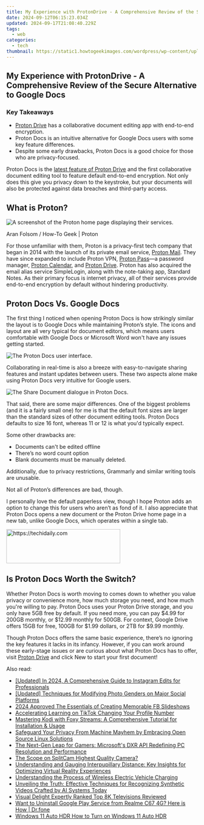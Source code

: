 ```yaml
---
title: My Experience with ProtonDrive - A Comprehensive Review of the Secure Alternative to Google Docs
date: 2024-09-12T06:15:23.034Z
updated: 2024-09-17T21:08:40.229Z
tags:
  - web
categories:
  - tech
thumbnail: https://static1.howtogeekimages.com/wordpress/wp-content/uploads/2024/07/a-google-document-and-the-proton-drive-logo-with-the-google-docs-logo-behind.jpg
---
```


## My Experience with ProtonDrive - A Comprehensive Review of the Secure Alternative to Google Docs

### Key Takeaways

* [Proton Drive](https://www.anrdoezrs.net/links/3607085/type/dlg/sid/UUhtgUeUpU2003906/https://proton.me/drive) has a collaborative document editing app with end-to-end encryption.
* Proton Docs is an intuitive alternative for Google Docs users with some key feature differences.
* Despite some early drawbacks, Proton Docs is a good choice for those who are privacy-focused.

 Proton Docs is the [latest feature of Proton Drive](https://win-answers.techidaily.com/fix-iphone-unrecognized-by-itunes-on-windows-11-solutions-and-tips/) and the first collaborative document editing tool to feature default end-to-end encryption. Not only does this give you privacy down to the keystroke, but your documents will also be protected against data breaches and third-party access.

##  What is Proton?

![A screenshot of the Proton home page displaying their services.](https://static1.howtogeekimages.com/wordpress/wp-content/uploads/2024/07/screenshot-2024-07-07-135433.png) 

Aran Folsom / How-To Geek | Proton

 For those unfamiliar with them, Proton is a privacy-first tech company that began in 2014 with the launch of its private email service, [Proton Mail](https://www.anrdoezrs.net/links/3607085/type/dlg/sid/UUhtgUeUpU2003906/https://proton.me/mail). They have since expanded to include Proton VPN, [Proton Pass](https://www.anrdoezrs.net/links/3607085/type/dlg/sid/UUhtgUeUpU2003906/https://proton.me/pass)—a password manager, [Proton Calendar](https://www.anrdoezrs.net/links/3607085/type/dlg/sid/UUhtgUeUpU2003906/https://proton.me/calendar), and [Proton Drive](https://www.anrdoezrs.net/links/3607085/type/dlg/sid/UUhtgUeUpU2003906/https://proton.me/drive). Proton has also acquired the email alias service SimpleLogin, along with the note-taking app, Standard Notes. As their primary focus is internet privacy, all of their services provide end-to-end encryption by default without hindering productivity.

##  Proton Docs Vs. Google Docs

 The first thing I noticed when opening Proton Docs is how strikingly similar the layout is to Google Docs while maintaining Proton’s style. The icons and layout are all very typical for document editors, which means users comfortable with Google Docs or Microsoft Word won't have any issues getting started.

![The Proton Docs user interface.](https://static1.howtogeekimages.com/wordpress/wp-content/uploads/2024/07/docs.png) 

 Collaborating in real-time is also a breeze with easy-to-navigate sharing features and instant updates between users. These two aspects alone make using Proton Docs very intuitive for Google users.

![The Share Document dialogue in Proton Docs.](https://static1.howtogeekimages.com/wordpress/wp-content/uploads/2024/07/share-document.png) 

 That said, there are some major differences. One of the biggest problems (and it is a fairly small one) for me is that the default font sizes are larger than the standard sizes of other document editing tools. Proton Docs defaults to size 16 font, whereas 11 or 12 is what you'd typically expect.

 Some other drawbacks are:

* Documents can't be edited offline
* There’s no word count option
* Blank documents must be manually deleted.

 Additionally, due to privacy restrictions, Grammarly and similar writing tools are unusable.

 Not all of Proton’s differences are bad, though.

 I personally love the default paperless view, though I hope Proton adds an option to change this for users who aren’t as fond of it. I also appreciate that Proton Docs opens a new document or the Proton Drive home page in a new tab, unlike Google Docs, which operates within a single tab.

<!-- affiliate ads begin -->
<a href="https://laganoo.pxf.io/c/5597632/1484910/16446" target="_top" id="1484910">
  <img src="//a.impactradius-go.com/display-ad/16446-1484910" border="0" alt="https://techidaily.com" width="300" height="90"/>
</a>
<img height="0" width="0" src="https://laganoo.pxf.io/i/5597632/1484910/16446" style="position:absolute;visibility:hidden;" border="0" />
<!-- affiliate ads end -->

##  Is Proton Docs Worth the Switch?

 Whether Proton Docs is worth moving to comes down to whether you value privacy or convenience more, how much storage you need, and how much you're willing to pay. Proton Docs uses your Proton Drive storage, and you only have 5GB free by default. If you need more, you can pay $4.99 for 200GB monthly, or $12.99 monthly for 500GB. For context, Google Drive offers 15GB for free, 100GB for $1.99 dollars, or 2TB for $9.99 monthly.

 Though Proton Docs offers the same basic experience, there’s no ignoring the key features it lacks in its infancy. However, if you can work around these early-stage issues or are curious about what Proton Docs has to offer, visit [Proton Drive](https://www.anrdoezrs.net/links/3607085/type/dlg/sid/UUhtgUeUpU2003906/https://proton.me/drive) and click New to start your first document!

<ins class="adsbygoogle"
     style="display:block"
     data-ad-format="autorelaxed"
     data-ad-client="ca-pub-7571918770474297"
     data-ad-slot="1223367746"></ins>

<ins class="adsbygoogle"
     style="display:block"
     data-ad-client="ca-pub-7571918770474297"
     data-ad-slot="8358498916"
     data-ad-format="auto"
     data-full-width-responsive="true"></ins>

<span class="atpl-alsoreadstyle">Also read:</span>
<div><ul>
<li><a href="https://instagram-videos.techidaily.com/updated-in-2024-a-comprehensive-guide-to-instagram-edits-for-professionals/"><u>[Updated] In 2024, A Comprehensive Guide to Instagram Edits for Professionals</u></a></li>
<li><a href="https://instagram-video-recordings.techidaily.com/updated-techniques-for-modifying-photo-genders-on-major-social-platforms/"><u>[Updated] Techniques for Modifying Photo Genders on Major Social Platforms</u></a></li>
<li><a href="https://facebook-clips.techidaily.com/2024-approved-the-essentials-of-creating-memorable-fb-slideshows/"><u>2024 Approved The Essentials of Creating Memorable FB Slideshows</u></a></li>
<li><a href="https://extra-information.techidaily.com/accelerating-learning-on-tiktok-changing-your-profile-number/"><u>Accelerating Learning on TikTok Changing Your Profile Number</u></a></li>
<li><a href="https://some-knowledge.techidaily.com/mastering-kodi-with-foxy-streams-a-comprehensive-tutorial-for-installation-and-usage/"><u>Mastering Kodi with Foxy Streams: A Comprehensive Tutorial for Installation & Usage</u></a></li>
<li><a href="https://some-skills.techidaily.com/safeguard-your-privacy-from-machine-mayhem-by-embracing-open-source-linux-solutions/"><u>Safeguard Your Privacy From Machine Mayhem by Embracing Open Source Linux Solutions</u></a></li>
<li><a href="https://some-skills.techidaily.com/the-next-gen-leap-for-gamers-microsofts-dxr-api-redefining-pc-resolution-and-performance/"><u>The Next-Gen Leap for Gamers: Microsoft's DXR API Redefining PC Resolution and Performance</u></a></li>
<li><a href="https://on-screen-recording.techidaily.com/the-scope-on-splitcam-highest-quality-camera/"><u>The Scope on SplitCam Highest Quality Camera?</u></a></li>
<li><a href="https://some-skills.techidaily.com/understanding-and-gauging-interpupillary-distance-key-insights-for-optimizing-virtual-reality-experiences/"><u>Understanding and Gauging Interpupillary Distance: Key Insights for Optimizing Virtual Reality Experiences</u></a></li>
<li><a href="https://some-skills.techidaily.com/understanding-the-process-of-wireless-electric-vehicle-charging/"><u>Understanding the Process of Wireless Electric Vehicle Charging</u></a></li>
<li><a href="https://some-skills.techidaily.com/unveiling-the-truth-effective-techniques-for-recognizing-synthetic-videos-crafted-by-ai-systems-today/"><u>Unveiling the Truth: Effective Techniques for Recognizing Synthetic Videos Crafted by AI Systems Today</u></a></li>
<li><a href="https://vp-tips.techidaily.com/visual-delight-expertly-ranked-top-8k-televisions-reviewed/"><u>Visual Delight Expertly Ranked Top 8K Televisions Reviewed</u></a></li>
<li><a href="https://howto.techidaily.com/want-to-uninstall-google-play-service-from-realme-c67-4g-here-is-how-drfone-by-drfone-fix-android-problems-fix-android-problems/"><u>Want to Uninstall Google Play Service from Realme C67 4G? Here is How | Dr.fone</u></a></li>
<li><a href="https://extra-lessons.techidaily.com/windows-11-auto-hdr-how-to-turn-on-windows-11-auto-hdr/"><u>Windows 11 Auto HDR How to Turn on Windows 11 Auto HDR</u></a></li>
</ul></div>

